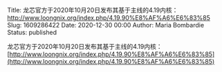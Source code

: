 Title: 龙芯官方于2020年10月20日发布其基于主线的4.19内核：http://www.loongnix.org/index.php/4.19.90%E8%AF%A6%E6%83%85
Slug: 1609286422
Date: 2020-12-30 00:00
Author: Maria Bombardie
Status: published

龙芯官方于2020年10月20日发布其基于主线的4.19内核：[http://www.loongnix.org/index.php/4.19.90%E8%AF%A6%E6%83%85](http://www.loongnix.org/index.php/4.19.90%E8%AF%A6%E6%83%85)
